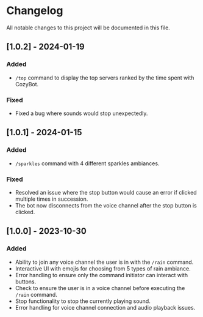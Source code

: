 # Changelog

All notable changes to this project will be documented in this file.

## [1.0.2] - 2024-01-19

### Added

- `/top` command to display the top servers ranked by the time spent with CozyBot.

### Fixed

- Fixed a bug where sounds would stop unexpectedly.


## [1.0.1] - 2024-01-15

### Added

- `/sparkles` command with 4 different sparkles ambiances.

### Fixed

- Resolved an issue where the stop button would cause an error if clicked multiple times in succession.
- The bot now disconnects from the voice channel after the stop button is clicked.

## [1.0.0] - 2023-10-30

### Added

- Ability to join any voice channel the user is in with the `/rain` command.
- Interactive UI with emojis for choosing from 5 types of rain ambiance.
- Error handling to ensure only the command initiator can interact with buttons.
- Check to ensure the user is in a voice channel before executing the `/rain` command.
- Stop functionality to stop the currently playing sound.
- Error handling for voice channel connection and audio playback issues.
